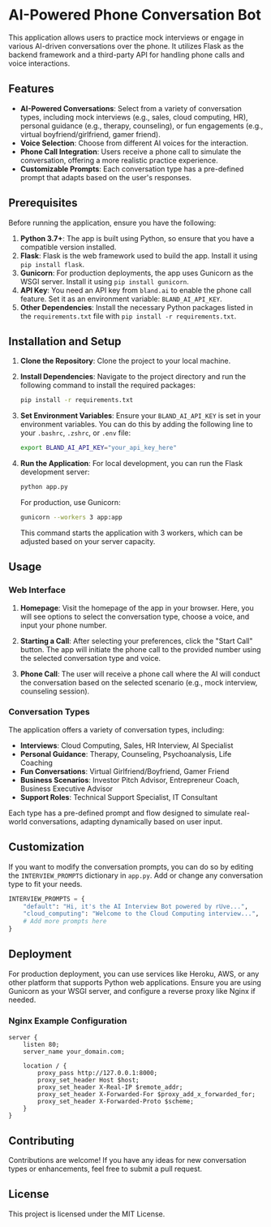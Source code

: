  # AI-Powered Phone Conversation Bot

This application allows users to practice mock interviews or engage in various AI-driven conversations over the phone. It utilizes Flask as the backend framework and a third-party API for handling phone calls and voice interactions.

## Features

- **AI-Powered Conversations**: Select from a variety of conversation types, including mock interviews (e.g., sales, cloud computing, HR), personal guidance (e.g., therapy, counseling), or fun engagements (e.g., virtual boyfriend/girlfriend, gamer friend).
- **Voice Selection**: Choose from different AI voices for the interaction.
- **Phone Call Integration**: Users receive a phone call to simulate the conversation, offering a more realistic practice experience.
- **Customizable Prompts**: Each conversation type has a pre-defined prompt that adapts based on the user's responses.

## Prerequisites

Before running the application, ensure you have the following:

1. **Python 3.7+**: The app is built using Python, so ensure that you have a compatible version installed.
2. **Flask**: Flask is the web framework used to build the app. Install it using `pip install flask`.
3. **Gunicorn**: For production deployments, the app uses Gunicorn as the WSGI server. Install it using `pip install gunicorn`.
4. **API Key**: You need an API key from `bland.ai` to enable the phone call feature. Set it as an environment variable: `BLAND_AI_API_KEY`.
5. **Other Dependencies**: Install the necessary Python packages listed in the `requirements.txt` file with `pip install -r requirements.txt`.

## Installation and Setup

1. **Clone the Repository**: Clone the project to your local machine.

2. **Install Dependencies**: Navigate to the project directory and run the following command to install the required packages:

   ```bash
   pip install -r requirements.txt
   ```

3. **Set Environment Variables**: Ensure your `BLAND_AI_API_KEY` is set in your environment variables. You can do this by adding the following line to your `.bashrc`, `.zshrc`, or `.env` file:

   ```bash
   export BLAND_AI_API_KEY="your_api_key_here"
   ```

4. **Run the Application**: For local development, you can run the Flask development server:

   ```bash
   python app.py
   ```

   For production, use Gunicorn:

   ```bash
   gunicorn --workers 3 app:app
   ```

   This command starts the application with 3 workers, which can be adjusted based on your server capacity.

## Usage

### Web Interface

1. **Homepage**: Visit the homepage of the app in your browser. Here, you will see options to select the conversation type, choose a voice, and input your phone number.

2. **Starting a Call**: After selecting your preferences, click the "Start Call" button. The app will initiate the phone call to the provided number using the selected conversation type and voice.

3. **Phone Call**: The user will receive a phone call where the AI will conduct the conversation based on the selected scenario (e.g., mock interview, counseling session).

### Conversation Types

The application offers a variety of conversation types, including:

- **Interviews**: Cloud Computing, Sales, HR Interview, AI Specialist
- **Personal Guidance**: Therapy, Counseling, Psychoanalysis, Life Coaching
- **Fun Conversations**: Virtual Girlfriend/Boyfriend, Gamer Friend
- **Business Scenarios**: Investor Pitch Advisor, Entrepreneur Coach, Business Executive Advisor
- **Support Roles**: Technical Support Specialist, IT Consultant

Each type has a pre-defined prompt and flow designed to simulate real-world conversations, adapting dynamically based on user input.

## Customization

If you want to modify the conversation prompts, you can do so by editing the `INTERVIEW_PROMPTS` dictionary in `app.py`. Add or change any conversation type to fit your needs.

```python
INTERVIEW_PROMPTS = {
    "default": "Hi, it's the AI Interview Bot powered by rUve...",
    "cloud_computing": "Welcome to the Cloud Computing interview...",
    # Add more prompts here
}
```

## Deployment

For production deployment, you can use services like Heroku, AWS, or any other platform that supports Python web applications. Ensure you are using Gunicorn as your WSGI server, and configure a reverse proxy like Nginx if needed.

### Nginx Example Configuration

```nginx
server {
    listen 80;
    server_name your_domain.com;

    location / {
        proxy_pass http://127.0.0.1:8000;
        proxy_set_header Host $host;
        proxy_set_header X-Real-IP $remote_addr;
        proxy_set_header X-Forwarded-For $proxy_add_x_forwarded_for;
        proxy_set_header X-Forwarded-Proto $scheme;
    }
}
```

## Contributing

Contributions are welcome! If you have any ideas for new conversation types or enhancements, feel free to submit a pull request.

## License

This project is licensed under the MIT License.
 